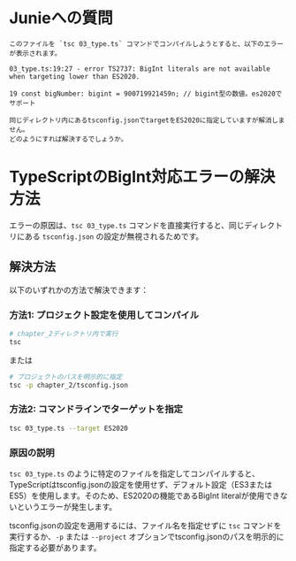 # Junieへの質問

```
このファイルを `tsc 03_type.ts` コマンドでコンパイルしようとすると、以下のエラーが表示されます。

03_type.ts:19:27 - error TS2737: BigInt literals are not available when targeting lower than ES2020.

19 const bigNumber: bigint = 900719921459n; // bigint型の数値。es2020でサポート

同じディレクトリ内にあるtsconfig.jsonでtargetをES2020に指定していますが解消しません。
どのようにすれば解決するでしょうか。
```

# TypeScriptのBigInt対応エラーの解決方法

エラーの原因は、`tsc 03_type.ts` コマンドを直接実行すると、同じディレクトリにある `tsconfig.json` の設定が無視されるためです。

## 解決方法

以下のいずれかの方法で解決できます：

### 方法1: プロジェクト設定を使用してコンパイル
```bash
# chapter_2ディレクトリ内で実行
tsc
```
または
```bash
# プロジェクトのパスを明示的に指定
tsc -p chapter_2/tsconfig.json
```

### 方法2: コマンドラインでターゲットを指定
```bash
tsc 03_type.ts --target ES2020
```

### 原因の説明
`tsc 03_type.ts` のように特定のファイルを指定してコンパイルすると、TypeScriptはtsconfig.jsonの設定を使用せず、デフォルト設定（ES3またはES5）を使用します。そのため、ES2020の機能であるBigInt literalが使用できないというエラーが発生します。

tsconfig.jsonの設定を適用するには、ファイル名を指定せずに `tsc` コマンドを実行するか、`-p` または `--project` オプションでtsconfig.jsonのパスを明示的に指定する必要があります。